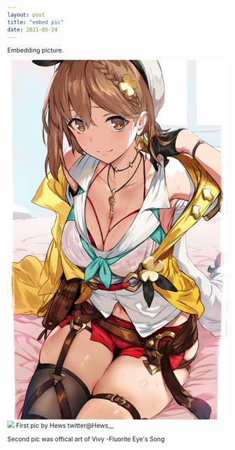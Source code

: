 ```yaml
---
layout: post
title: "embed pic"
date: 2021-05-24
---
```


Embedding picture.
<div class="body2">
<img src="/images/86921342_p0.png"/>
<img src="https://vivy-portal.com/assets/img/top/main/kv3_pc.jpg"/>
<!-- The "picture.jpg" file is located in the images folder at the root of the current web; whereas <br> is enter or line break in html -->
First pic by Hews twitter@Hews__

Second pic was offical art of Vivy -Fluorite Eye's Song
</div>
